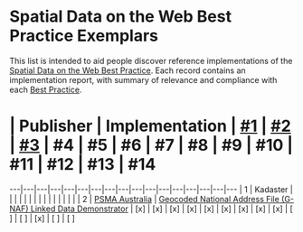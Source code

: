 # Spatial Data on the Web Best Practice Exemplars

This list is intended to aid people discover reference implementations of the 
[Spatial Data on the Web Best Practice](https://www.w3.org/TR/sdw-bp). Each record contains an 
implementation report, with summary of relevance and compliance with each [Best Practice](https://www.w3.org/TR/sdw-bp).

# | Publisher | Implementation | [#1](https://www.w3.org/TR/sdw-bp/#globally-unique-ids) | [#2](https://www.w3.org/TR/sdw-bp/#indexable-by-search-engines) | [#3](https://www.w3.org/TR/sdw-bp/#linking) | #4 | #5 | #6 | #7 | #8 | #9 | #10 | #11 | #12 | #13 | #14
---|---|---|---|---|---|---|---|---|---|---|---|---|---|---|---|---
| 1 | Kadaster |  |  |  |  |  |  |  |  |  |  |  |  |  |  |
| 2 | [PSMA Australia](www.psma.com.au) | [Geocoded National Address File (G-NAF) Linked Data Demonstrator](BP-exemplar-00002.md) | [x] | [x] | [x] | [x] | [x] | [x] | [x] | [x] | [x] | [ ] | [ ] | [x] | [ ] | [ ]

